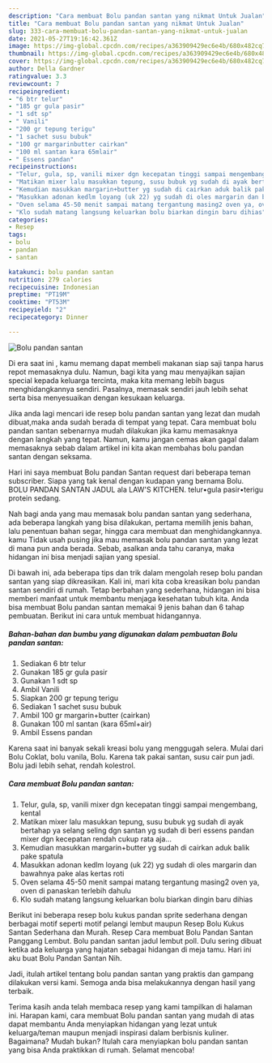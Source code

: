```yaml
---
description: "Cara membuat Bolu pandan santan yang nikmat Untuk Jualan"
title: "Cara membuat Bolu pandan santan yang nikmat Untuk Jualan"
slug: 333-cara-membuat-bolu-pandan-santan-yang-nikmat-untuk-jualan
date: 2021-05-27T19:16:42.361Z
image: https://img-global.cpcdn.com/recipes/a363909429ec6e4b/680x482cq70/bolu-pandan-santan-foto-resep-utama.jpg
thumbnail: https://img-global.cpcdn.com/recipes/a363909429ec6e4b/680x482cq70/bolu-pandan-santan-foto-resep-utama.jpg
cover: https://img-global.cpcdn.com/recipes/a363909429ec6e4b/680x482cq70/bolu-pandan-santan-foto-resep-utama.jpg
author: Della Gardner
ratingvalue: 3.3
reviewcount: 7
recipeingredient:
- "6 btr telur"
- "185 gr gula pasir"
- "1 sdt sp"
- " Vanili"
- "200 gr tepung terigu"
- "1 sachet susu bubuk"
- "100 gr margarinbutter cairkan"
- "100 ml santan kara 65mlair"
- " Essens pandan"
recipeinstructions:
- "Telur, gula, sp, vanili mixer dgn kecepatan tinggi sampai mengembang, kental"
- "Matikan mixer lalu masukkan tepung, susu bubuk yg sudah di ayak bertahap ya selang seling dgn santan yg sudah di beri essens pandan mixer dgn kecepatan rendah cukup rata aja..."
- "Kemudian masukkan margarin+butter yg sudah di cairkan aduk balik pake spatula"
- "Masukkan adonan kedlm loyang (uk 22) yg sudah di oles margarin dan bawahnya pake alas kertas roti"
- "Oven selama 45-50 menit sampai matang tergantung masing2 oven ya, oven di panaskan terlebih dahulu"
- "Klo sudah matang langsung keluarkan bolu biarkan dingin baru dihias"
categories:
- Resep
tags:
- bolu
- pandan
- santan

katakunci: bolu pandan santan 
nutrition: 279 calories
recipecuisine: Indonesian
preptime: "PT19M"
cooktime: "PT53M"
recipeyield: "2"
recipecategory: Dinner

---
```



![Bolu pandan santan](https://img-global.cpcdn.com/recipes/a363909429ec6e4b/680x482cq70/bolu-pandan-santan-foto-resep-utama.jpg)

Di era  saat ini , kamu memang dapat membeli makanan siap saji tanpa harus repot memasaknya dulu. Namun, bagi kita yang mau menyajikan sajian special kepada keluarga tercinta, maka kita memang lebih bagus menghidangkannya sendiri. Pasalnya, memasak sendiri jauh lebih sehat serta bisa menyesuaikan dengan kesukaan keluarga.

Jika anda lagi mencari ide resep bolu pandan santan yang lezat dan mudah dibuat,maka anda sudah berada di tempat yang tepat. Cara membuat bolu pandan santan  sebenarnya mudah dilakukan jika kamu memasaknya dengan langkah yang tepat. Namun, kamu jangan cemas akan gagal dalam memasaknya 
sebab dalam artikel ini kita akan membahas bolu pandan santan dengan seksama.  

Hari ini saya membuat Bolu pandan Santan request dari beberapa teman subscriber. Siapa yang tak kenal dengan kudapan yang bernama Bolu. BOLU PANDAN SANTAN JADUL ala LAW&#39;S KITCHEN. telur•gula pasir•terigu protein sedang.

Nah bagi anda yang mau memasak bolu pandan santan yang sederhana, ada beberapa langkah yang bisa dilakukan, pertama memilih jenis bahan, lalu penentuan bahan segar, hingga cara membuat dan menghidangkannya. kamu Tidak usah pusing jika mau memasak bolu pandan santan yang lezat di mana pun anda berada. Sebab, asalkan anda  tahu caranya, maka hidangan ini bisa menjadi sajian yang spesial.

Di bawah ini, ada beberapa tips dan trik dalam mengolah resep bolu pandan santan yang siap dikreasikan. Kali ini, mari kita coba kreasikan bolu pandan santan sendiri di rumah. Tetap berbahan yang sederhana, hidangan ini bisa memberi manfaat untuk membantu menjaga kesehatan tubuh kita. Anda bisa membuat Bolu pandan santan memakai 9 jenis bahan dan 6 tahap pembuatan. Berikut ini cara untuk membuat hidangannya.

<!--inarticleads1-->

##### Bahan-bahan dan bumbu yang digunakan dalam pembuatan Bolu pandan santan:

1. Sediakan 6 btr telur
1. Gunakan 185 gr gula pasir
1. Gunakan 1 sdt sp
1. Ambil  Vanili
1. Siapkan 200 gr tepung terigu
1. Sediakan 1 sachet susu bubuk
1. Ambil 100 gr margarin+butter (cairkan)
1. Gunakan 100 ml santan (kara 65ml+air)
1. Ambil  Essens pandan


Karena saat ini banyak sekali kreasi bolu yang menggugah selera. Mulai dari Bolu Coklat, bolu vanila, Bolu. Karena tak pakai santan, susu cair pun jadi. Bolu jadi lebih sehat, rendah kolestrol. 

<!--inarticleads2-->

##### Cara membuat Bolu pandan santan:

1. Telur, gula, sp, vanili mixer dgn kecepatan tinggi sampai mengembang, kental
1. Matikan mixer lalu masukkan tepung, susu bubuk yg sudah di ayak bertahap ya selang seling dgn santan yg sudah di beri essens pandan mixer dgn kecepatan rendah cukup rata aja...
1. Kemudian masukkan margarin+butter yg sudah di cairkan aduk balik pake spatula
1. Masukkan adonan kedlm loyang (uk 22) yg sudah di oles margarin dan bawahnya pake alas kertas roti
1. Oven selama 45-50 menit sampai matang tergantung masing2 oven ya, oven di panaskan terlebih dahulu
1. Klo sudah matang langsung keluarkan bolu biarkan dingin baru dihias


Berikut ini beberapa resep bolu kukus pandan sprite sederhana dengan berbagai motif seperti motif pelangi lembut maupun Resep Bolu Kukus Santan Sederhana dan Murah. Resep Cara membuat Bolu Pandan Santan Panggang Lembut. Bolu pandan santan jadul lembut poll. Dulu sering dibuat ketika ada keluarga yang hajatan sebagai hidangan di meja tamu. Hari ini aku buat Bolu Pandan Santan Nih. 

Jadi, itulah artikel tentang  bolu pandan santan  yang praktis dan gampang dilakukan versi kami. Semoga anda bisa melakukannya dengan hasil yang terbaik. 

Terima kasih anda telah membaca resep yang kami tampilkan di halaman ini. Harapan kami, cara membuat  Bolu pandan santan yang mudah di atas dapat membantu Anda menyiapkan hidangan yang lezat untuk keluarga/teman maupun menjadi inspirasi dalam berbisnis kuliner. Bagaimana? Mudah bukan? Itulah cara menyiapkan bolu pandan santan yang bisa Anda praktikkan di rumah. Selamat mencoba!


